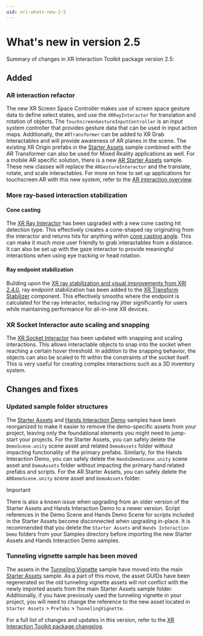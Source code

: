 ```yaml
---
uid: xri-whats-new-2-5
---
```

# What's new in version 2.5

Summary of changes in XR Interaction Toolkit package version 2.5:

## Added

### AR interaction refactor

The new XR Screen Space Controller makes use of screen space gesture data to define select states, and use the `XRRayInteractor` for translation and rotation of objects. The `TouchscreenGestureInputController` is an input system controller that provides gesture data that can be used in input action maps. Additionally, the `ARTransformer` can be added to XR Grab Interactables and will provide awareness of AR planes in the scene. The existing XR Origin prefabs in the [Starter Assets](samples-starter-assets.md) sample combined with the AR Transformer can also be used for Mixed Reality applications as well. For a mobile AR specific solution, there is a new [AR Starter Assets](samples-ar-starter-assets.md) sample. These new classes will replace the `ARGestureInteractor` and the translate, rotate, and scale interactables. For more on how to set up applications for touchscreen AR with this new system, refer to the [AR interaction overview](ar-interaction-overview.md).

### More ray-based interaction stabilization

#### Cone casting

The [XR Ray Interactor](xr-ray-interactor.md) has been upgraded with a new cone casting hit detection type. This effectively creates a cone-shaped ray originating from the interactor and returns hits for anything within [cone casting angle](xref:UnityEngine.XR.Interaction.Toolkit.Interactors.XRRayInteractor.coneCastAngle). This can make it much more user friendly to grab interactables from a distance. It can also be set up with the gaze interactor to provide meaningful interactions when using eye tracking or head rotation.

#### Ray endpoint stabilization

Building upon the [XR ray stabilization and visual improvements from XRI 2.4.0](whats-new-2.4.md#xr-ray-stabilization-and-visual-improvements), ray endpoint stabilization has been added to the [XR Transform Stabilizer](xr-transform-stabilizer.md) component. This effectively smooths where the endpoint is calculated for the ray interactor, reducing ray jitter significantly for users while maintaining performance for all-in-one XR devices.

### XR Socket Interactor auto scaling and snapping

The [XR Socket Interactor](xr-socket-interactor.md) has been updated with snapping and scaling interactions. This allows interactable objects to snap into the socket when reaching a certain hover threshold. In addition to the snapping behavior, the objects can also be scaled to fit within the constraints of the socket itself. This is very useful for creating complex interactions such as a 3D inventory system.

## Changes and fixes

### Updated sample folder structures

The [Starter Assets](samples-starter-assets.md) and [Hands Interaction Demo](samples-hands-interaction-demo.md) samples have been reorganized to make it easier to remove the demo-specific assets from your project, leaving only the foundational elements you might need to jump-start your projects. For the Starter Assets, you can safely delete the `DemoScene.unity` scene asset and related `DemoAssets` folder without impacting functionality of the primary prefabs. Similarly, for the Hands Interaction Demo, you can safely delete the `HandsDemoScene.unity` scene asset and `DemoAssets` folder without impacting the primary hand related prefabs and scripts. For the AR Starter Assets, you can safely delete the `ARDemoScene.unity` scene asset and `DemoAssets` folder.

> [!IMPORTANT]
> There is also a known issue when upgrading from an older version of the Starter Assets and Hands Interaction Demo to a newer version. Script references in the Demo Scene and Hands Demo Scene for scripts included in the Starter Assets become disconnected when upgrading in-place. It is recommended that you delete the `Starter Assets` and `Hands Interaction Demo` folders from your Samples directory before importing the new Starter Assets and Hands Interaction Demo samples.


### Tunneling vignette sample has been moved

The assets in the [Tunneling Vignette](samples-starter-assets.md#tunneling-vignette) sample have moved into the main [Starter Assets](samples-starter-assets.md) sample. As a part of this move, the asset GUIDs have been regenerated so the old tunneling vignette assets will not conflict with the newly imported assets from the main Starter Assets sample folder. Additionally, if you have previously used the tunneling vignette in your project, you will need to change the reference to the new asset located in `Starter Assets` &gt; `Prefabs` &gt; `TunnelingVignette`.

For a full list of changes and updates in this version, refer to the [XR Interaction Toolkit package changelog](xref:xri-changelog).

